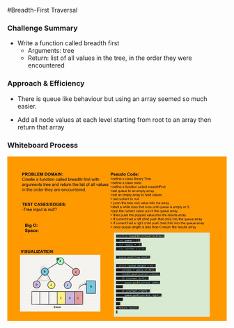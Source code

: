#Breadth-First Traversal

### Challenge Summary

-  Write a function called breadth first
     - Arguments: tree
     - Return: list of all values in the tree, in the order they were encountered
### Approach & Efficiency

- There is queue like behaviour but using an array seemed so much easier. 

- Add all node values at each level starting from root to an array then return that array

### Whiteboard Process
![Algorithm](../img/Algo.jpg)